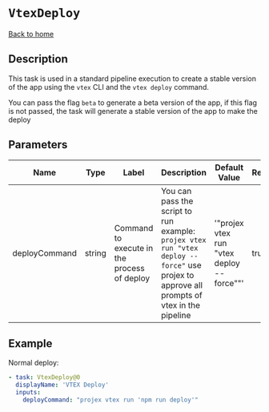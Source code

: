 # `VtexDeploy`

[Back to home](../../../README.md)

## Description

This task is used in a standard pipeline execution to create a stable version of the app using the `vtex` CLI and the `vtex deploy` command.

You can pass the flag `beta` to generate a beta version of the app, if this flag is not passed, the task will generate a stable version of the app to make the deploy

## Parameters

| Name          | Type   | Label                                       | Description                                                                                                                               | Default Value                               | Required |
| ------------- | ------ | ------------------------------------------- | ----------------------------------------------------------------------------------------------------------------------------------------- | ------------------------------------------- | -------- |
| deployCommand | string | Command to execute in the process of deploy | You can pass the script to run example: `projex vtex run "vtex deploy --force"` use projex to approve all prompts of vtex in the pipeline | '"projex vtex run \"vtex deploy --force\""' | true     |

## Example

Normal deploy:

```yaml
- task: VtexDeploy@0
  displayName: 'VTEX Deploy'
  inputs:
    deployCommand: "projex vtex run 'npm run deploy'"
```
